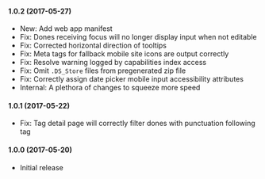 #### 1.0.2 (2017-05-27)

- New: Add web app manifest
- Fix: Dones receiving focus will no longer display input when not editable
- Fix: Corrected horizontal direction of tooltips
- Fix: Meta tags for fallback mobile site icons are output correctly
- Fix: Resolve warning logged by capabilities index access
- Fix: Omit `.DS_Store` files from pregenerated zip file
- Fix: Correctly assign date picker mobile input accessibility attributes
- Internal: A plethora of changes to squeeze more speed

#### 1.0.1 (2017-05-22)

- Fix: Tag detail page will correctly filter dones with punctuation following tag

#### 1.0.0 (2017-05-20)

- Initial release
